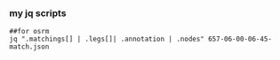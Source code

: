 ###  my jq scripts





 

```shell
##for osrm
jq ".matchings[] | .legs[]| .annotation | .nodes" 657-06-00-06-45-match.json
```


